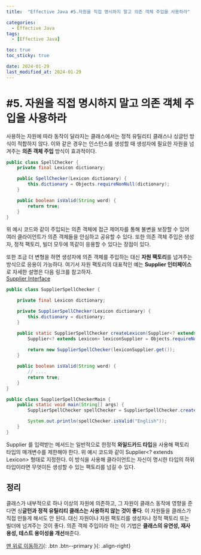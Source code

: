 ```yaml
---
title:  "Effective Java #5.자원을 직접 명시하지 말고 의존 객체 주입을 사용하라" 

categories:
  - Effective Java
tags:
  - [Effective Java]

toc: true
toc_sticky: true

date: 2024-01-29
last_modified_at: 2024-01-29
---
```



# #5. 자원을 직접 명시하지 말고 의존 객체 주입을 사용하라

사용하는 자원에 따라 동작이 달라지는 클래스에서는 정적 유틸리티 클래스나 싱글턴 방식이 적합하지 않다. 이와 같은 경우는 인스턴스를 생성할 때 생성자에 필요한 자원을 넘겨주는 
**의존 객체 주입** 방식이 효과적이다.

```java
public class SpellChecker {
    private final Lexicon dictionary;

    public SpellChecker(Lexicon dictionary) {
        this.dictionary = Objects.requireNonNull(dictionary);
    }

    public boolean isValid(String word) {
        return true;
    }
}
```

위 예시 코드와 같이 주입되는 의존 객체에 접근 제어자를 통해 불변을 보장할 수 있어 여러 클라이언트가 의존 객체들을 안심하고 공유할 수 있다. 또한 의존 객체 주입은 
생성자, 정적 팩토리, 빌더 모두에 똑같이 응용할 수 있다는 장점이 있다.  
  
또한 조금 더 변형을 하면 생성자에 의존 객체를 주입하는 대신 **자원 팩토리**를 넘겨주는 방식으로 응용이 가능하다. 여기서 자원 팩토리의 대표적인 예는 **Supplier<T> 인터페이스** 로 자세한 설명은 다음 링크를 참고하자.  
[Supplier Interface](https://laegel123.github.io/java/ch1/)

```java
public class SupplierSpellChecker {

    private final Lexicon dictionary;

    private SupplierSpellChecker(Lexicon dictionary) {
        this.dictionary = dictionary;
    }

    public static SupplierSpellChecker createLexicon(Supplier<? extends Lexicon> dictionary) {
        Supplier<? extends Lexicon> lexiconSupplier = Objects.requireNonNull(dictionary);
        
        return new SupplierSpellChecker(lexiconSupplier.get());
    }

    public boolean isValid(String word) {
        // ....
        return true;
    }
}
```

```java
public class SupplierSpellCheckerMain {
    public static void main(String[] args) {
        SupplierSpellChecker spellChecker = SupplierSpellChecker.createLexicon(EnglishDictionary::new);

        System.out.println(spellChecker.isValid("English"));
    }
}
```  
  
  
Supplier<T> 를 입력받는 메서드는 일반적으로 한정적 **와일드카드 타입**을 사용해 팩토리 타입의 매개변수를 제한해야 한다. 위 예시 코드와 같이 Supplier<? extends Lexicon> 형태로 지정한다. 
이 방식을 사용해 클라이언트는 자신이 명시한 타입의 하위 타입이라면 무엇이든 생성할 수 있는 팩토리를 넘길 수 있다.
  
  
  
## 정리
클래스가 내부적으로 하나 이상의 자원에 의존하고, 그 자원이 클래스 동작에 영향을 준다면 싱**글턴과 정적 유틸리티 클래스는 사용하지 않는 것이 좋다**. 이 자원들을 클래스가 직접 만들게
 해서도 안 된다. 대신 자원이나 자원 팩토리를 생성자나 정적 팩토리 또는 빌더에 넘겨주는 것이 좋다. 의존 객체 주입이라 하는 이 기법은 **클래스의 유연성, 재사용성, 테스트 용이성을 개선**해준다.






[맨 위로 이동하기](#){: .btn .btn--primary }{: .align-right}
